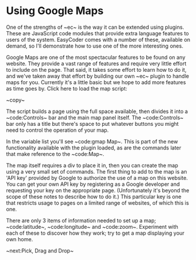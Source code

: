 # Using Google Maps #
One of the strengths of ~ec~ is the way it can be extended using plugins. These are JavaScript code modules that provide extra language features to users of the system. EasyCoder comes with a number of these, available on demand, so I'll demonstrate how to use one of the more interesting ones.

Google Maps are one of the most spectacular features to be found on any website. They provide a vast range of features and require very little effort to include on the page. That said, it takes some effort to learn how to do it, and we've taken away that effort by building our own ~ec~ plugin to handle maps for you. Currently it's a little basic but we hope to add more features as time goes by. Click here to load the map script:

~copy~

The script builds a page using the full space available, then divides it into a ~code:Controls~ bar and the main map panel itself. The ~code:Controls~ bar only has a title but there's space to put whatever buttons you might need to control the operation of your map.

In the variable list you'll see ~code:gmap Map~. This is part of the new functionality available with the plugin loaded, as are the commands later that make reference to the ~code:Map~.

The map itself requires a div to place it in, then you can create the map using a very small set of commands. The first thing to add to the map is an 'API key' provided by Google to authorize the use of a map on this website. You can get your own API key by registering as a Google developer and requesting your key on the appropriate page. (Unfortunately it's beyond the scope of these notes to describe how to do it.) This particular key is one that restricts usage to pages on a limited range of websites, of which this is one.

There are only 3 items of information needed to set up a map; ~code:latitude~, ~code:longitude~ and ~code:zoom~. Experiment with each of these to discover how they work; try to get a map displaying your own home.

~next:Pick, Drag and Drop~
